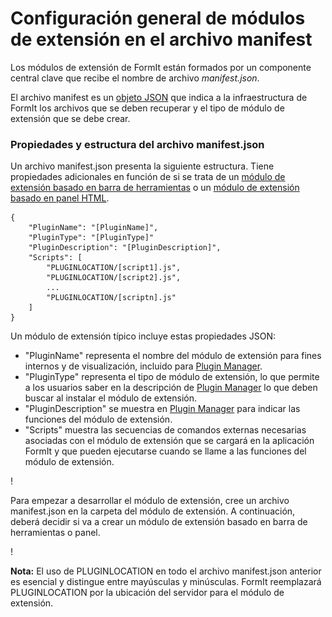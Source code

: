 # Configuración general de módulos de extensión en el archivo manifest

Los módulos de extensión de FormIt están formados por un componente central clave que recibe el nombre de archivo _manifest.json_.

El archivo manifest es un [objeto JSON](http://www.json.org) que indica a la infraestructura de FormIt los archivos que se deben recuperar y el tipo de módulo de extensión que se debe crear.

### Propiedades y estructura del archivo manifest.json

Un archivo manifest.json presenta la siguiente estructura. Tiene propiedades adicionales en función de si se trata de un [módulo de extensión basado en barra de herramientas](../additional-development-options/creating-a-toolbar-based-plugin.md) o un [módulo de extensión basado en panel HTML](../additional-development-options/creating-an-html-panel-plugin.md).

```
{
    "PluginName": "[PluginName]",
    "PluginType": "[PluginType]"
    "PluginDescription": "[PluginDescription]",
    "Scripts": [
        "PLUGINLOCATION/[script1].js",
        "PLUGINLOCATION/[script2].js",
        ...
        "PLUGINLOCATION/[scriptn].js"
    ]
}               
```

Un módulo de extensión típico incluye estas propiedades JSON:

* "PluginName" representa el nombre del módulo de extensión para fines internos y de visualización, incluido para [Plugin Manager](../../how-to-use-plug-ins.md#plugin-manager).
* "PluginType" representa el tipo de módulo de extensión, lo que permite a los usuarios saber en la descripción de [Plugin Manager](../../how-to-use-plug-ins.md#plugin-manager) lo que deben buscar al instalar el módulo de extensión.
* "PluginDescription" se muestra en [Plugin Manager](../../how-to-use-plug-ins.md#plugin-manager) para indicar las funciones del módulo de extensión.
* "Scripts" muestra las secuencias de comandos externas necesarias asociadas con el módulo de extensión que se cargará en la aplicación FormIt y que pueden ejecutarse cuando se llame a las funciones del módulo de extensión.

\![](<../../../.gitbook/assets/image (5) (1).png>)

Para empezar a desarrollar el módulo de extensión, cree un archivo manifest.json en la carpeta del módulo de extensión. A continuación, deberá decidir si va a crear un módulo de extensión basado en barra de herramientas o panel.

\![](<../../../.gitbook/assets/image (36).png>)

**Nota:** El uso de PLUGINLOCATION en todo el archivo manifest.json anterior es esencial y distingue entre mayúsculas y minúsculas. FormIt reemplazará PLUGINLOCATION por la ubicación del servidor para el módulo de extensión.
